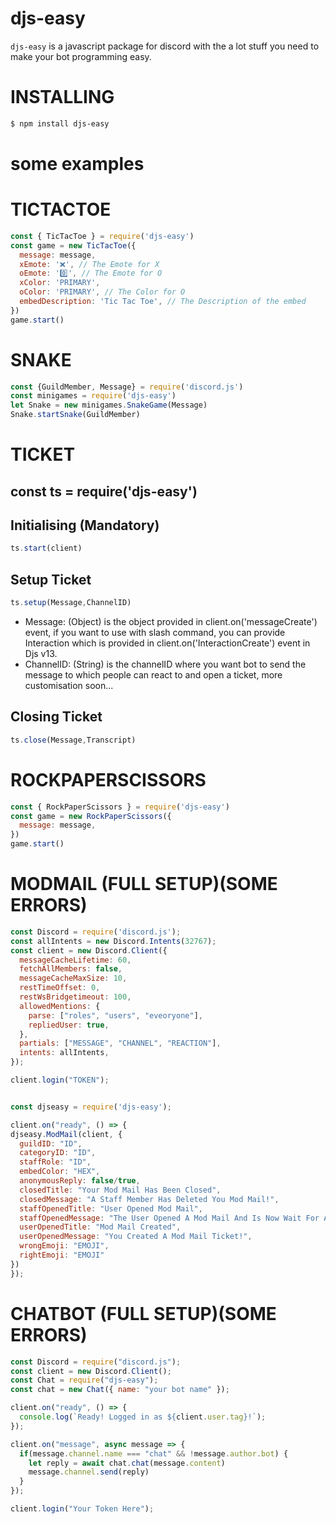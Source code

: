 # djs-easy
`djs-easy` is a javascript package for discord with the a lot stuff you need to make your bot programming easy.

# INSTALLING
```sh
$ npm install djs-easy
```

# some examples
 
# TICTACTOE

```js
const { TicTacToe } = require('djs-easy')
const game = new TicTacToe({
  message: message,
  xEmote: '❌', // The Emote for X
  oEmote: '0️⃣', // The Emote for O
  xColor: 'PRIMARY',
  oColor: 'PRIMARY', // The Color for O
  embedDescription: 'Tic Tac Toe', // The Description of the embed
})
game.start()
```

# SNAKE

```js
const {GuildMember, Message} = require('discord.js')
const minigames = require('djs-easy')
let Snake = new minigames.SnakeGame(Message)
Snake.startSnake(GuildMember)
```
# TICKET
## const ts = require('djs-easy')
## Initialising (Mandatory)
```js
ts.start(client)
```

## Setup Ticket
```js
ts.setup(Message,ChannelID)
```
- Message: (Object) is the object provided in client.on('messageCreate') event, if you want to use with slash command, you can provide Interaction which is provided in client.on('InteractionCreate') event in Djs v13.     
- ChannelID: (String) is the channelID where you want bot to send the message to which people can react to and open a ticket, more customisation soon... 

## Closing Ticket
```js
ts.close(Message,Transcript)
```

# ROCKPAPERSCISSORS

```js
const { RockPaperScissors } = require('djs-easy')
const game = new RockPaperScissors({
  message: message,
})
game.start()
```
# MODMAIL (FULL SETUP)(SOME ERRORS)
```js
const Discord = require('discord.js');
const allIntents = new Discord.Intents(32767);
const client = new Discord.Client({
  messageCacheLifetime: 60,
  fetchAllMembers: false,
  messageCacheMaxSize: 10,
  restTimeOffset: 0,
  restWsBridgetimeout: 100,
  allowedMentions: {
    parse: ["roles", "users", "eveoryone"],
    repliedUser: true,
  },
  partials: ["MESSAGE", "CHANNEL", "REACTION"],
  intents: allIntents,
});

client.login("TOKEN");


const djseasy = require('djs-easy');

client.on("ready", () => {
djseasy.ModMail(client, {
  guildID: "ID",
  categoryID: "ID",
  staffRole: "ID",
  embedColor: "HEX",
  anonymousReply: false/true,
  closedTitle: "Your Mod Mail Has Been Closed",
  closedMessage: "A Staff Member Has Deleted You Mod Mail!",
  staffOpenedTitle: "User Opened Mod Mail",
  staffOpenedMessage: "The User Opened A Mod Mail And Is Now Wait For A Reply!",
  userOpenedTitle: "Mod Mail Created",
  userOpenedMessage: "You Created A Mod Mail Ticket!",
  wrongEmoji: "EMOJI",
  rightEmoji: "EMOJI" 
})
});
```

# CHATBOT (FULL SETUP)(SOME ERRORS)
```js
const Discord = require("discord.js");
const client = new Discord.Client();
const Chat = require("djs-easy");
const chat = new Chat({ name: "your bot name" });

client.on("ready", () => {
  console.log(`Ready! Logged in as ${client.user.tag}!`);
});

client.on("message", async message => {
  if(message.channel.name === "chat" && !message.author.bot) {    
    let reply = await chat.chat(message.content)
    message.channel.send(reply)
  }
});

client.login("Your Token Here");
```
